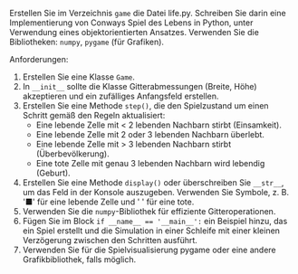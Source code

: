 Erstellen Sie im Verzeichnis `game` die Datei life.py.
Schreiben Sie darin eine Implementierung von Conways Spiel des Lebens in Python, unter Verwendung eines objektorientierten Ansatzes.
Verwenden Sie die Bibliotheken: `numpy`, `pygame` (für Grafiken).

Anforderungen:
1.  Erstellen Sie eine Klasse `Game`.
2.  In `__init__` sollte die Klasse Gitterabmessungen (Breite, Höhe) akzeptieren und ein zufälliges Anfangsfeld erstellen.
3.  Erstellen Sie eine Methode `step()`, die den Spielzustand um einen Schritt gemäß den Regeln aktualisiert:
    - Eine lebende Zelle mit < 2 lebenden Nachbarn stirbt (Einsamkeit).
    - Eine lebende Zelle mit 2 oder 3 lebenden Nachbarn überlebt.
    - Eine lebende Zelle mit > 3 lebenden Nachbarn stirbt (Überbevölkerung).
    - Eine tote Zelle mit genau 3 lebenden Nachbarn wird lebendig (Geburt).
4.  Erstellen Sie eine Methode `display()` oder überschreiben Sie `__str__`, um das Feld in der Konsole auszugeben. Verwenden Sie Symbole, z. B. '■' für eine lebende Zelle und ' ' für eine tote.
5.  Verwenden Sie die `numpy`-Bibliothek für effiziente Gitteroperationen.
6.  Fügen Sie im Block `if __name__ == '__main__':` ein Beispiel hinzu, das ein Spiel erstellt und die Simulation in einer Schleife mit einer kleinen Verzögerung zwischen den Schritten ausführt.
7.  Verwenden Sie für die Spielvisualisierung pygame oder eine andere Grafikbibliothek, falls möglich.